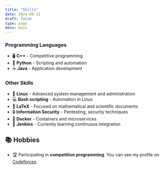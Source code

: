 ```yaml
---
title: "Skills"
date: 2024-09-12
draft: false
type: page
menu: main
---
```

### Programming Languages
- 🖥️ **C++** - Competitive programming
- 🐍 **Python** - Scripting and automation
- ☕ **Java** - Application development

### Other Skills
- 🐧 **Linux** - Advanced system management and administration
- 💻 **Bash scripting** - Automation in Linux
- 📄 **LaTeX** - Focused on mathematical and scientific documents
- 🔒 **Information Security** - Pentesting, security techniques
- 🐋 **Docker** - Containers and microservices
- 🚧 **Jenkins** - Currently learning continuous integration

## 📚 Hobbies

- 🏆 Participating in **competitive programming**. You can see my profile on [Codeforces](https://codeforces.com/profile/newdei).